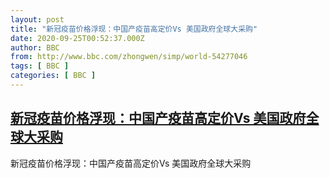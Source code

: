 ```yaml
---
layout: post
title: "新冠疫苗价格浮现：中国产疫苗高定价Vs 美国政府全球大采购"
date: 2020-09-25T00:52:37.000Z
author: BBC
from: http://www.bbc.com/zhongwen/simp/world-54277046
tags: [ BBC ]
categories: [ BBC ]
---
```

<!--1600995157000-->
[新冠疫苗价格浮现：中国产疫苗高定价Vs 美国政府全球大采购](http://www.bbc.com/zhongwen/simp/world-54277046)
------

<div>
新冠疫苗价格浮现：中国产疫苗高定价Vs 美国政府全球大采购
</div>

